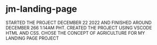 # jm-landing-page

STARTED THE PROJECT DECEMBER 22 2022 AND FINISHED AROUND DECEMBER 266 1:14AM PHT.
CREATED THE PROJECT USING VSCODE HTML AND CSS.
CHOSE THE CONCEPT OF AGRICULTURE FOR MY LANDING PAGE PROJECT
